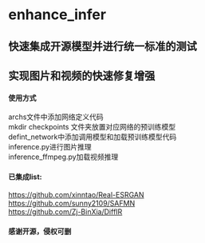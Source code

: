 # enhance_infer

## 快速集成开源模型并进行统一标准的测试
## 实现图片和视频的快速修复增强
#### 使用方式
archs文件中添加网络定义代码    
mkdir checkpoints 文件夹放置对应网络的预训练模型    
defint_network中添加调用模型和加载预训练模型代码    
inference.py进行图片推理        
inference_ffmpeg.py加载视频推理    

#### 已集成list:
https://github.com/xinntao/Real-ESRGAN    
https://github.com/sunny2109/SAFMN    
https://github.com/Zj-BinXia/DiffIR    
#### 感谢开源，侵权可删
